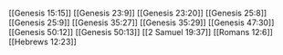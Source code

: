 [[Genesis 15:15]]
[[Genesis 23:9]]
[[Genesis 23:20]]
[[Genesis 25:8]]
[[Genesis 25:9]]
[[Genesis 35:27]]
[[Genesis 35:29]]
[[Genesis 47:30]]
[[Genesis 50:12]]
[[Genesis 50:13]]
[[2 Samuel 19:37]]
[[Romans 12:6]]
[[Hebrews 12:23]]
